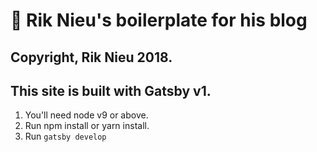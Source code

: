 # 🚀 Rik Nieu's boilerplate for his blog

## Copyright, Rik Nieu 2018.

## This site is built with Gatsby v1.

1. You'll need node v9 or above.
2. Run npm install or yarn install.
3. Run `gatsby develop`
